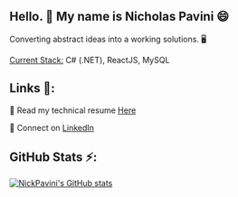 ## Hello. 👋 My name is Nicholas Pavini 😄


Converting abstract ideas into a working solutions. 🖥️

<ins>Current Stack:</ins> C# (.NET), ReactJS, MySQL

##  Links 🔗:

📄 Read my technical resume [Here](https://drive.google.com/file/d/1oEKsaUP_D6xInZW-XrCkw4H7insS2d3m/view?usp=sharing)

💼 Connect on [LinkedIn](http://linkedin.com/in/nicholas-pavini)


## GitHub Stats ⚡:

[![NickPavini's GitHub stats](https://github-readme-stats.vercel.app/api?username=nickpavini&count_private=true&show_icons=true)](https://github.com/nickpavini/github-readme-stats)

<!--
**nickpavini/nickpavini** is a ✨ _special_ ✨ repository because its `README.md` (this file) appears on your GitHub profile.

Here are some ideas to get you started:


- 🔭 I’m currently working on ...
- 🌱 I’m currently learning ...
- 👯 I’m looking to collaborate on ...
- 🤔 I’m looking for help with ...
- 💬 Ask me about ...
- 📫 How to reach me: ...
- ⚡ Fun fact: ...
-->
